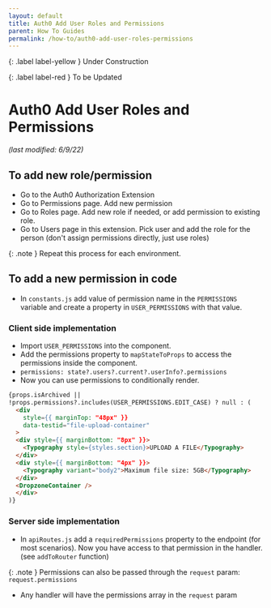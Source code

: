 ```yaml
---
layout: default
title: Auth0 Add User Roles and Permissions
parent: How To Guides
permalink: /how-to/auth0-add-user-roles-permissions
---
```


<!-- {: .highlight-title }
> Under Construction
>
> This page is under construction.

{: .warning-title }
> To be Updated
>
> This page's content needs to be updated. -->

{: .label label-yellow }
Under Construction

{: .label label-red }
To be Updated

# Auth0 Add User Roles and Permissions

*(last modified: 6/9/22)*

## To add new role/permission

- Go to the Auth0 Authorization Extension
- Go to Permissions page. Add new permission
- Go to Roles page. Add new role if needed, or add permission to existing role.
- Go to Users page in this extension. Pick user and add the role for the person (don't assign permissions directly, just use roles)

{: .note }
Repeat this process for each environment.

## To add a new permission in code

- In `constants.js` add value of permission name in the `PERMISSIONS` variable and create a property in `USER_PERMISSIONS` with that value.

### Client side implementation

- Import `USER_PERMISSIONS` into the component.
- Add the permissions property to `mapStateToProps` to access the permissions inside the component.
- `permissions: state?.users?.current?.userInfo?.permissions`
- Now you can use permissions to conditionally render.

```html
{props.isArchived ||
!props.permissions?.includes(USER_PERMISSIONS.EDIT_CASE) ? null : (
  <div
    style={{ marginTop: "48px" }}
    data-testid="file-upload-container"
  >
  <div style={{ marginBottom: "8px" }}>
    <Typography style={styles.section}>UPLOAD A FILE</Typography>
  </div>
  <div style={{ marginBottom: "4px" }}>
    <Typography variant="body2">Maximum file size: 5GB</Typography>
  </div>
  <DropzoneContainer />
  </div>
)}
```

### Server side implementation

- In `apiRoutes.js` add a `requiredPermissions` property to the endpoint (for most scenarios). Now you have access to that permission in the handler. (see `addToRouter` function)

{: .note }
Permissions can also be passed through the `request` param: `request.permissions`

- Any handler will have the permissions array in the `request` param
